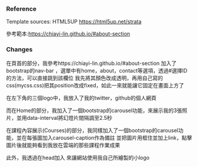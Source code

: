 ### Reference 
  Template sources: HTML5UP 
    https://html5up.net/strata
    
   參考範本:https://chiayi-lin.github.io/#about-section
### Changes
 在頁首的部分，我參考https://chiayi-lin.github.io/#about-section 加入了bootstrap的nav-bar
 ，選單中有home，about，contact等選項，透過#選擇ID的方法，可以直接跳到該欄位
 我先將其顏色改成透明，再用自己寫的css(mycss.css)把其position改成fixed，如此一來就能讓它固定在畫面上方了
 
 在左下角的三個logo中，我放入了我的twitter，github的個人網頁
 
而在Home的部分，我加入了一個bootstrap的carousel功能，來展示我的3張照片，並用data-interval將幻燈片間隔調至2.5秒
 
在課程內容展示(Courses)的部分，我同樣加入了一個bootstrap的carousel功能，並在每張圖加入carousel-caption作為備註
  並把圖片用<a>框住並加上link，點擊圖片後就能夠看到我放在雲端的那些課程作業成果

此外，我透過在head加入<link rel="Shortcut Icon" type="image/x-icon" href="./images/logo.ico"/>
來讓網站使用我自己所繪製的小logo

